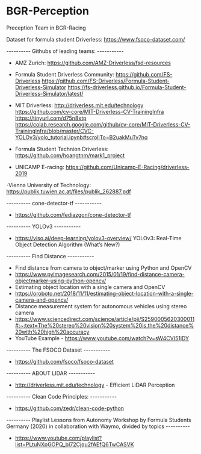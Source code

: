 # BGR-Perception
Preception Team in BGR-Racing

Dataset for formula student Driverless:
https://www.fsoco-dataset.com/

----------   Githubs of leading teams:  -----------

- AMZ Zurich:
https://github.com/AMZ-Driverless/fsd-resources

- Formula Student Driverless Community:
https://github.com/FS-Driverless
https://github.com/FS-Driverless/Formula-Student-Driverless-Simulator
https://fs-driverless.github.io/Formula-Student-Driverless-Simulator/latest/

- MIT Driverless:
http://driverless.mit.edu/technology
https://github.com/cv-core/MIT-Driverless-CV-TrainingInfra
https://tinyurl.com/d75n8xtp
https://colab.research.google.com/github/cv-core/MIT-Driverless-CV-TrainingInfra/blob/master/CVC-YOLOv3/yolo_tutorial.ipynb#scrollTo=B2uakMuTv7nq

- Formula Student Technion Driverless:
https://github.com/hoangtnm/mark1_project

- UNICAMP E-racing:
https://github.com/Unicamp-E-Racing/driverless-2019

-Vienna University of Technology:
https://publik.tuwien.ac.at/files/publik_262887.pdf

----------   cone-detector-tf  -----------
- https://github.com/fediazgon/cone-detector-tf


----------   YOLOv3  -----------
- https://viso.ai/deep-learning/yolov3-overview/
YOLOv3: Real-Time Object Detection Algorithm (What’s New?)


----------   Find Distance  -----------
- Find distance from camera to object/marker using Python and OpenCV
- https://www.pyimagesearch.com/2015/01/19/find-distance-camera-objectmarker-using-python-opencv/
- Estimating object location with a single camera and OpenCV
- https://oroboto.net/2018/11/11/estimating-object-location-with-a-single-camera-and-opencv/
- Distance measurement system for autonomous vehicles using stereo camera
- https://www.sciencedirect.com/science/article/pii/S2590005620300011#:~:text=The%20stereo%20vision%20system%20is,the%20distance%20with%20high%20accuracy
- YouTube Example - https://www.youtube.com/watch?v=sW4CVI51jDY

----------   The FSOCO Dataset  -----------
 - https://github.com/fsoco/fsoco-dataset

----------   ABOUT LIDAR  -----------
- http://driverless.mit.edu/technology - Efficient LiDAR Perception

----------   Clean Code Principles:  -----------
 - https://github.com/zedr/clean-code-python

---------- Playlist Lessons from Autonomy Workshop by Formula Students Germany (2020) in collaboration with Waymo, divided by topics ----------
- https://www.youtube.com/playlist?list=PLtuNXpGOPQ_bI72Cjqu2fAEfQ6TwCASVK
